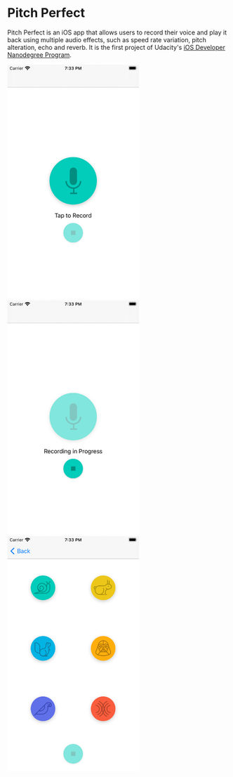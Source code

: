 # Pitch Perfect

Pitch Perfect is an iOS app that allows users to record their voice and play it back using multiple audio effects, such as speed rate variation, pitch alteration, echo and reverb. It is the first project of Udacity's [iOS Developer Nanodegree Program](https://www.udacity.com/course/ios-developer-nanodegree--nd003). 

<img src="readme-images/1.png" width="300">
<img src="readme-images/2.png" width="300">
<img src="readme-images/3.png" width="300">
